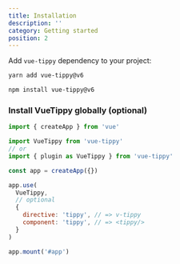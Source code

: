 ```yaml
---
title: Installation
description: ''
category: Getting started
position: 2
---
```


Add `vue-tippy` dependency to your project:

<code-group>
  <code-block label="Yarn" active>

```bash
yarn add vue-tippy@v6
```

  </code-block>
  <code-block label="NPM">

```bash
npm install vue-tippy@v6
```

  </code-block>

### Install VueTippy globally (optional)

```js
import { createApp } from 'vue'

import VueTippy from 'vue-tippy'
// or
import { plugin as VueTippy } from 'vue-tippy'

const app = createApp({})

app.use(
  VueTippy,
  // optional
  {
    directive: 'tippy', // => v-tippy
    component: 'tippy', // => <tippy/>
  }
)

app.mount('#app')
```

